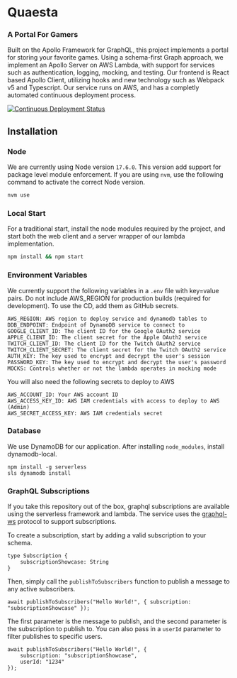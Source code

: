 # Quaesta

### A Portal For Gamers

Built on the Apollo Framework for GraphQL, this project implements a portal for storing your favorite games. Using a schema-first Graph approach, we implement an Apollo Server on AWS Lambda, with support for services such as authentication, logging, mocking, and testing. Our frontend is React based Apollo Client, utilizing hooks and new technology such as Webpack v5 and Typescript. Our service runs on AWS, and has a completly automated continuous deployment process.

[![Continuous Deployment Status](https://github.com/jhgrins/Quaesta/actions/workflows/deploy.yml/badge.svg)](https://github.com/jhgrins/Quaesta/actions/workflows/deploy.yml)

## Installation

### Node

We are currently using Node version `17.6.0`. This version add support for package level module enforcement. If you are using `nvm`, use the following command to activate the correct Node version.

```bash
nvm use
```

### Local Start

For a traditional start, install the node modules required by the project, and start both the web client and a server wrapper of our lambda implementation.

```bash
npm install && npm start
```

### Environment Variables

We currently support the following variables in a `.env` file with key=value pairs. Do not include AWS_REGION for production builds (required for development). To use the CD, add them as GitHub secrets.

```
AWS_REGION: AWS region to deploy service and dynamodb tables to
DDB_ENDPOINT: Endpoint of DynamoDB service to connect to
GOOGLE_CLIENT_ID: The client ID for the Google OAuth2 service
APPLE_CLIENT_ID: The client secret for the Apple OAuth2 service
TWITCH_CLIENT_ID: The client ID for the Twitch OAuth2 service
TWITCH_CLIENT_SECRET: The client secret for the Twitch OAuth2 service
AUTH_KEY: The key used to encrypt and decrypt the user's session
PASSWORD_KEY: The key used to encrypt and decrypt the user's password
MOCKS: Controls whether or not the lambda operates in mocking mode
```

You will also need the following secrets to deploy to AWS

```
AWS_ACCOUNT_ID: Your AWS account ID
AWS_ACCESS_KEY_ID: AWS IAM credentials with access to deploy to AWS (Admin)
AWS_SECRET_ACCESS_KEY: AWS IAM credentials secret
```

### Database

We use DynamoDB for our application. After installing `node_modules`, install dynamodb-local.

```
npm install -g serverless
sls dynamodb install
```

### GraphQL Subscriptions

If you take this repository out of the box, graphql subscriptions are available using the serverless framework and lambda.
The service uses the [graphql-ws](https://github.com/enisdenjo/graphql-ws/blob/master/PROTOCOL.md) protocol to support subscriptions.

To create a subscription, start by adding a valid subscription to your schema.

```
type Subscription {
    subscriptionShowcase: String
}
```

Then, simply call the `publishToSubscribers` function to publish a message to any active subscribers.

```
await publishToSubscribers("Hello World!", { subscription: "subscriptionShowcase" });
```

The first parameter is the message to publish, and the second parameter is the subscription to publish to. You 
can also pass in a `userId` parameter to filter publishes to specific users.

```
await publishToSubscribers("Hello World!", { 
    subscription: "subscriptionShowcase", 
    userId: "1234" 
});
```